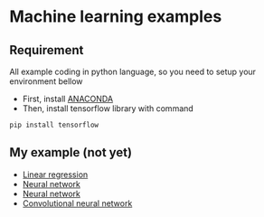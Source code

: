 # Machine learning examples

## Requirement

All example coding in python language, so you need to setup your environment bellow 

* First, install [ANACONDA](https://www.continuum.io/downloads)
* Then, install tensorflow library with command

`pip install tensorflow`

## My example (not yet) 

* [Linear regression](Linear_regression)
* [Neural network](Neural_network)
* [Neural network](Neural_network)
* [Convolutional neural network](Convolutional_neural_network)